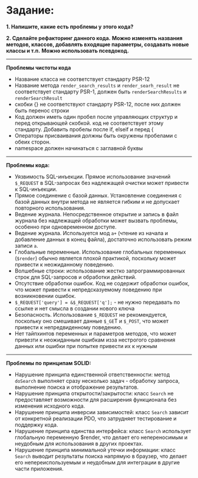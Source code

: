 # Задание:
**1. Напишите, какие есть проблемы у этого кода?**

**2. Сделайте рефакторинг данного кода.**
**Можно изменять названия методов, классов, добавлять входящие параметры, создавать новые классы и т.п.**
**Можно использовать псевдокод.**

-----

**Проблемы чистоты кода**
- Название класса не соответствует стандарту PSR-12
- Название метода `render_search_results` и `render_searh_result` не соответствует стандарту PSR-1, должен быть `renderSearchResults` и `renderSearchResult`
- скобки {} не соответствуют стандарту PSR-12, после них должен быть перенос строки
- Код должен иметь один пробел после управляющих структур и перед открывающей скобкой. код не соответствует этому стандарту. Добавить пробелы после if, elseif и перед {
- Операторы присваивания должны быть окружены пробелами с обеих сторон.
- namespace должен начинаться с заглавной буквы

-----

**Проблемы кода:**
- Уязвимость SQL-инъекции. Прямое использование значений `$_REQUEST` в SQL-запросах без надлежащей очистки может привести к SQL-инъекции.
- Прямое соединение с базой данных. Установление соединения с базой данных внутри метода не является гибким и не допускает повторного использования.
- Ведение журнала. Непосредственное открытие и запись в файл журнала без надлежащей обработки может вызвать проблемы, особенно при одновременном доступе.
- Ведение журнала. Используется мод `а+` (чтение из начала и добавление данных в конец файла), достаточно использовать режим записи `а`.
- Глобальные переменные. Использование глобальных переменных (`$render`) обычно является плохой практикой, поскольку может привести к неожиданному поведению.
- Волшебные строки: использование жестко запрограммированных строк для SQL-запросов и обработки действий.
- Отсутствие обработки ошибок. Код не содержит обработки ошибок, что может привести к непредсказуемому поведению при возникновении ошибок.
- `$_REQUEST['query'] = &$_REQUEST['q'];` - не нужно передавать по ссылке и нет смысла в создании нового ключа
- Безопасность. Использование `$_REQUEST` не рекомендуется, поскольку оно смешивает данные `$_GE`T и `$_POST`, что может привести к непредвиденному поведению.
- Нет тайпхинтов переменных и параметров методов, что может привезти к неожиданным ошибкам изза нестрогого сравнения данных или ошибки при попытке привести их к нужным

-----

**Проблемы по принципам SOLID:**
- Нарушение принципа единственной ответственности: метод `doSearch` выполняет сразу несколько задач - обработку запроса, выполнение поиска и отображение результатов.
- Нарушение принципа открытости/закрытости: класс `Search` не предоставляет возможности для расширения функционала без изменения исходного кода.
- Нарушение принципа инверсии зависимостей: класс `Search` зависит от конкретной реализации PDO, что затрудняет тестирование и поддержку кода.
- Нарушение принципа единства интерфейса: класс `Search` использует глобальную переменную $render, что делает его непереносимым и неудобным для использования в других проектах.
- Нарушение принципа минимальной утечки информации: класс `Search` выводит результаты поиска напрямую в браузер, что делает его непереиспользуемым и неудобным для интеграции в другие части приложения.
